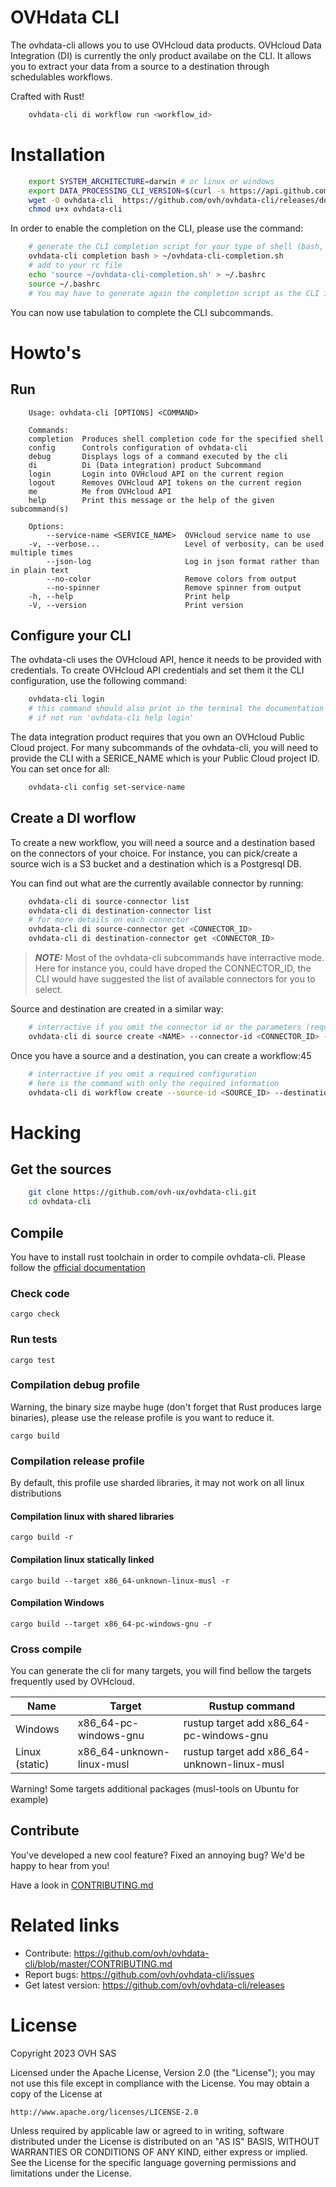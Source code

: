# OVHdata CLI

The ovhdata-cli allows you to use OVHcloud data products.
OVHcloud Data Integration (DI) is currently the only product availabe on the CLI. It allows you to extract your data from a source to a destination through schedulables workflows.

Crafted with Rust!
 
```bash
    ovhdata-cli di workflow run <workflow_id>
```
 
# Installation

```bash
    export SYSTEM_ARCHITECTURE=darwin # or linux or windows
    export DATA_PROCESSING_CLI_VERSION=$(curl -s https://api.github.com/repos/ovh/ovhdata-cli/releases/latest | grep "tag_name" | cut -d : -f 2,3 | tr -d \",\ )
    wget -O ovhdata-cli  https://github.com/ovh/ovhdata-cli/releases/download/$OVHDATA_CLI_VERSION/ovhdata-cli_$SYSTEM_ARCHITECTURE
    chmod u+x ovhdata-cli
```

In order to enable the completion on the CLI, please use the command:

```bash
    # generate the CLI completion script for your type of shell (bash, elvish, fish, powershell, zsh)
    ovhdata-cli completion bash > ~/ovhdata-cli-completion.sh
    # add to your rc file
    echo 'source ~/ovhdata-cli-completion.sh' > ~/.bashrc
    source ~/.bashrc
    # You may have to generate again the completion script as the CLI is updated and new commands may be available
```

You can now use tabulation to complete the CLI subcommands.

# Howto's

## Run
```
    Usage: ovhdata-cli [OPTIONS] <COMMAND>

    Commands:
    completion  Produces shell completion code for the specified shell
    config      Controls configuration of ovhdata-cli
    debug       Displays logs of a command executed by the cli
    di          Di (Data integration) product Subcommand
    login       Login into OVHcloud API on the current region
    logout      Removes OVHcloud API tokens on the current region
    me          Me from OVHcloud API
    help        Print this message or the help of the given subcommand(s)

    Options:
        --service-name <SERVICE_NAME>  OVHcloud service name to use
    -v, --verbose...                   Level of verbosity, can be used multiple times
        --json-log                     Log in json format rather than in plain text
        --no-color                     Remove colors from output
        --no-spinner                   Remove spinner from output
    -h, --help                         Print help
    -V, --version                      Print version
```

## Configure your CLI
The ovhdata-cli uses the OVHcloud API, hence it needs to be provided with credentials.
To create OVHcloud API credentials and set them it the CLI configuration, use the following command:

```bash
    ovhdata-cli login
    # this command should also print in the terminal the documentation on how to create credentials
    # if not run 'ovhdata-cli help login'
```

The data integration product requires that you own an OVHcloud Public Cloud project. For many subcommands of the ovhdata-cli, you will need to provide the CLI with a SERICE_NAME which is your Public Cloud project ID.
You can set once for all:
```bash
    ovhdata-cli config set-service-name
```
## Create a DI worflow
To create a new workflow, you will need a source and a destination based on the connectors of your choice. For instance, you can  pick/create a source wich is a S3 bucket and a destination which is a Postgresql DB.

You can find out what are the currently available connector by running:
```bash
    ovhdata-cli di source-connector list
    ovhdata-cli di destination-connector list
    # for more details on each connector
    ovhdata-cli di source-connector get <CONNECTOR_ID>
    ovhdata-cli di destination-connector get <CONNECTOR_ID>
```

> **_NOTE:_**  Most of the ovhdata-cli subcommands have interractive mode. Here for instance you, could have droped the CONNECTOR_ID, the CLI would have suggested the list of available connectors for you to select.

Source and destination are created in a similar way:
```bash
    # interractive if you omit the connector id or the parameters (required parameters are decribed in the connectors)
    ovhdata-cli di source create <NAME> --connector-id <CONNECTOR_ID> --parameter first_parameter_key=first_parameter_value second_parameter_key=second_parameter_value ...
```

Once you have a source and a destination, you can create a workflow:45
```bash
    # interractive if you omit a required configuration
    # here is the command with only the required information
    ovhdata-cli di workflow create --source-id <SOURCE_ID> --destination-id <DESTINATION_ID> --region <REGION> <NAME>
```

# Hacking
 
## Get the sources
 
```bash
    git clone https://github.com/ovh-ux/ovhdata-cli.git
    cd ovhdata-cli
```

## Compile

You have to install rust toolchain in order to compile ovhdata-cli. Please follow the [official documentation](https://www.rust-lang.org/tools/install)  

### Check code
```
cargo check
```

### Run tests
```
cargo test
```

### Compilation debug profile
Warning, the binary size maybe huge (don't forget that Rust produces large binaries), please use the release profile is you want to reduce it.  
```
cargo build
```
### Compilation release profile
By default, this profile use sharded libraries, it may not work on all linux distributions

#### Compilation linux with shared libraries
```
cargo build -r
```

#### Compilation linux statically linked
```
cargo build --target x86_64-unknown-linux-musl -r
```

#### Compilation Windows
```
cargo build --target x86_64-pc-windows-gnu -r
```

### Cross compile
You can generate the cli for many targets, you will find bellow the targets frequently used by OVHcloud.

| Name           | Target                     | Rustup command                              |
|----------------|----------------------------|---------------------------------------------|
| Windows        |  x86_64-pc-windows-gnu     | rustup target add x86_64-pc-windows-gnu     |
| Linux (static) |  x86_64-unknown-linux-musl | rustup target add x86_64-unknown-linux-musl |

Warning! Some targets additional packages (musl-tools on Ubuntu for example) 
 
 ## Contribute
You've developed a new cool feature? Fixed an annoying bug? We'd be happy
to hear from you!
 
Have a look in [CONTRIBUTING.md](https://github.com/ovh/ovhdata-cli/blob/master/CONTRIBUTING.md)
 
# Related links
 
 * Contribute: https://github.com/ovh/ovhdata-cli/blob/master/CONTRIBUTING.md
 * Report bugs: https://github.com/ovh/ovhdata-cli/issues
 * Get latest version: https://github.com/ovh/ovhdata-cli/releases
 
# License
 
Copyright 2023 OVH SAS
 
Licensed under the Apache License, Version 2.0 (the "License");
you may not use this file except in compliance with the License.
You may obtain a copy of the License at
 
    http://www.apache.org/licenses/LICENSE-2.0
 
Unless required by applicable law or agreed to in writing, software
distributed under the License is distributed on an "AS IS" BASIS,
WITHOUT WARRANTIES OR CONDITIONS OF ANY KIND, either express or implied.
See the License for the specific language governing permissions and
limitations under the License.


